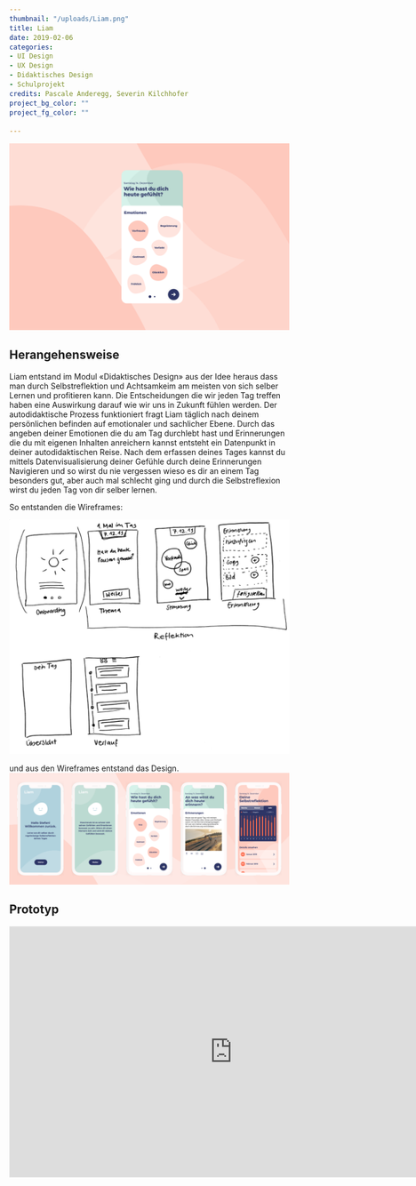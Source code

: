 ```yaml
---
thumbnail: "/uploads/Liam.png"
title: Liam
date: 2019-02-06
categories:
- UI Design
- UX Design
- Didaktisches Design
- Schulprojekt
credits: Pascale Anderegg, Severin Kilchhofer
project_bg_color: ""
project_fg_color: ""

---
```

![](/uploads/Liam.png)

## Herangehensweise
Liam entstand im Modul «Didaktisches Design» aus der Idee heraus dass man durch Selbstreflektion und Achtsamkeim am meisten von sich selber Lernen und profitieren kann. Die Entscheidungen die wir jeden Tag treffen haben eine Auswirkung darauf wie wir uns in Zukunft fühlen werden. Der autodidaktische Prozess funktioniert fragt Liam täglich nach deinem persönlichen befinden auf emotionaler und sachlicher Ebene. 
Durch das angeben deiner Emotionen die du am Tag durchlebt hast und Erinnerungen die du mit eigenen Inhalten anreichern kannst entsteht ein Datenpunkt in deiner autodidaktischen Reise. Nach dem erfassen deines Tages kannst du mittels Datenvisualisierung deiner Gefühle durch deine Erinnerungen Navigieren und so wirst du nie vergessen wieso es dir an einem Tag besonders gut, aber auch mal schlecht ging und durch die Selbstreflexion wirst du jeden Tag von dir selber lernen.

So entstanden die Wireframes:

![](/uploads/liam_wireframe.png)

und aus den Wireframes entstand das Design.
![](/uploads/Liam_Design.png)

## Prototyp
<iframe style="border: 1px solid rgba(0, 0, 0, 0.1);" width="800" height="450" src="https://www.figma.com/embed?embed_host=share&url=https%3A%2F%2Fwww.figma.com%2Fproto%2Fj3v4GhCw0v9VIdVTT4JN1n%2FLiam%3Fnode-id%3D0%253A1%26viewport%3D-925%252C103%252C0.31512999534606934%26scaling%3Dmin-zoom&chrome=DOCUMENTATION" allowfullscreen></iframe>


